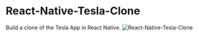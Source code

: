 # React-Native-Tesla-Clone
Build a clone of the Tesla App in React Native.
![React-Native-Tesla-Clone](https://drive.google.com/file/d/1F_3a9rZUl0JOm4pu4rzcaS0YmhgIZ8cA/view?usp=sharing)

